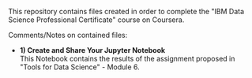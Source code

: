 This repository contains files created in order to complete the "IBM Data Science Professional Certificate" course on Coursera.

Comments/Notes on contained files:
- **1) Create and Share Your Jupyter Notebook**  
This Notebook contains the results of the assignment proposed in "Tools for Data Science" - Module 6. 
